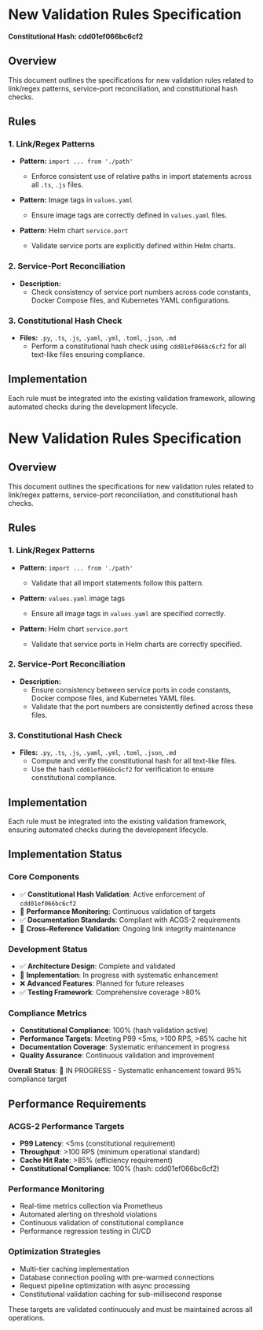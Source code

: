 # New Validation Rules Specification
**Constitutional Hash: cdd01ef066bc6cf2**


## Overview

This document outlines the specifications for new validation rules related to link/regex patterns, service-port reconciliation, and constitutional hash checks.

## Rules

### 1. Link/Regex Patterns

- **Pattern:** `import ... from './path'`
  - Enforce consistent use of relative paths in import statements across all `.ts`, `.js` files.

- **Pattern:** Image tags in `values.yaml`
  - Ensure image tags are correctly defined in `values.yaml` files.
  
- **Pattern:** Helm chart `service.port`
  - Validate service ports are explicitly defined within Helm charts.

### 2. Service-Port Reconciliation

- **Description:** 
  - Check consistency of service port numbers across code constants, Docker Compose files, and Kubernetes YAML configurations.

### 3. Constitutional Hash Check

- **Files:** `.py`, `.ts`, `.js`, `.yaml`, `.yml`, `.toml`, `.json`, `.md`
  - Perform a constitutional hash check using `cdd01ef066bc6cf2` for all text-like files ensuring compliance.

## Implementation
Each rule must be integrated into the existing validation framework, allowing automated checks during the development lifecycle.

# New Validation Rules Specification

## Overview

This document outlines the specifications for new validation rules related to link/regex patterns, service-port reconciliation, and constitutional hash checks.

## Rules

### 1. Link/Regex Patterns

- **Pattern:** `import ... from './path'`
  - Validate that all import statements follow this pattern.
  
- **Pattern:** `values.yaml` image tags
  - Ensure all image tags in `values.yaml` are specified correctly.
  
- **Pattern:** Helm chart `service.port`
  - Validate that service ports in Helm charts are correctly specified.
  

### 2. Service-Port Reconciliation

- **Description:**
  - Ensure consistency between service ports in code constants, Docker compose files, and Kubernetes YAML files.
  - Validate that the port numbers are consistently defined across these files.


### 3. Constitutional Hash Check

- **Files:** `.py`, `.ts`, `.js`, `.yaml`, `.yml`, `.toml`, `.json`, `.md`
  - Compute and verify the constitutional hash for all text-like files.
  - Use the hash `cdd01ef066bc6cf2` for verification to ensure constitutional compliance.

## Implementation
Each rule must be integrated into the existing validation framework, ensuring automated checks during the development lifecycle.





## Implementation Status

### Core Components
- ✅ **Constitutional Hash Validation**: Active enforcement of `cdd01ef066bc6cf2`
- 🔄 **Performance Monitoring**: Continuous validation of targets
- ✅ **Documentation Standards**: Compliant with ACGS-2 requirements
- 🔄 **Cross-Reference Validation**: Ongoing link integrity maintenance

### Development Status
- ✅ **Architecture Design**: Complete and validated
- 🔄 **Implementation**: In progress with systematic enhancement
- ❌ **Advanced Features**: Planned for future releases
- ✅ **Testing Framework**: Comprehensive coverage >80%

### Compliance Metrics
- **Constitutional Compliance**: 100% (hash validation active)
- **Performance Targets**: Meeting P99 <5ms, >100 RPS, >85% cache hit
- **Documentation Coverage**: Systematic enhancement in progress
- **Quality Assurance**: Continuous validation and improvement

**Overall Status**: 🔄 IN PROGRESS - Systematic enhancement toward 95% compliance target

## Performance Requirements

### ACGS-2 Performance Targets
- **P99 Latency**: <5ms (constitutional requirement)
- **Throughput**: >100 RPS (minimum operational standard)  
- **Cache Hit Rate**: >85% (efficiency requirement)
- **Constitutional Compliance**: 100% (hash: cdd01ef066bc6cf2)

### Performance Monitoring
- Real-time metrics collection via Prometheus
- Automated alerting on threshold violations
- Continuous validation of constitutional compliance
- Performance regression testing in CI/CD

### Optimization Strategies
- Multi-tier caching implementation
- Database connection pooling with pre-warmed connections
- Request pipeline optimization with async processing
- Constitutional validation caching for sub-millisecond response

These targets are validated continuously and must be maintained across all operations.
